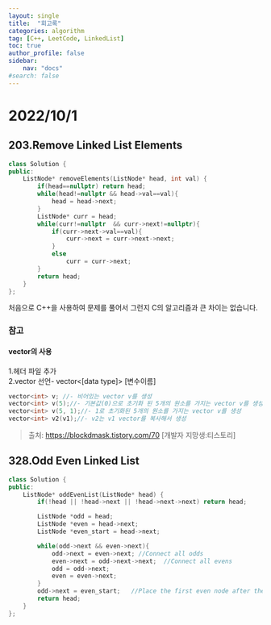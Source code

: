 ```yaml
---
layout: single
title:  "회고록"
categories: algorithm
tag: [C++, LeetCode, LinkedList]
toc: true
author_profile: false
sidebar:
    nav: "docs"
#search: false
---
```


# 2022/10/1

## 203.Remove Linked List Elements

```c++
class Solution {
public:
    ListNode* removeElements(ListNode* head, int val) {
        if(head==nullptr) return head;
        while(head!=nullptr && head->val==val){
            head = head->next;
        }
        ListNode* curr = head;
        while(curr!=nullptr  && curr->next!=nullptr){
            if(curr->next->val==val){
                curr->next = curr->next->next;
            }
            else
                curr = curr->next;
        }
        return head;
    }
};
```
처음으로 C++을 사용하여 문제를 풀어서 그런지 C의 알고리즘과 큰
차이는 없습니다. 

### 참고
#### vector의 사용 
1.<vector>헤더 파일 추가   
2.vector 선언- vector<[data type]> [변수이름]    
```c++
vector<int> v; //- 비어있는 vector v를 생성
vector<int> v(5);//- 기본값(0)으로 초기화 된 5개의 원소를 가지는 vector v를 생성
vector<int> v(5, 1);//- 1로 초기화된 5개의 원소를 가지는 vector v를 생성
vector<int> v2(v1);//- v2는 v1 vector를 복사해서 생성
```
>출처: https://blockdmask.tistory.com/70 [개발자 지망생:티스토리]

## 328.Odd Even Linked List 

```c++
class Solution {
public:
    ListNode* oddEvenList(ListNode* head) {
        if(!head || !head->next || !head->next->next) return head;

        ListNode *odd = head;
        ListNode *even = head->next;
        ListNode *even_start = head->next;

        while(odd->next && even->next){
            odd->next = even->next; //Connect all odds
            even->next = odd->next->next;  //Connect all evens
            odd = odd->next;
            even = even->next;
        }
        odd->next = even_start;   //Place the first even node after the last odd node.
        return head; 
    }
};
```







 





